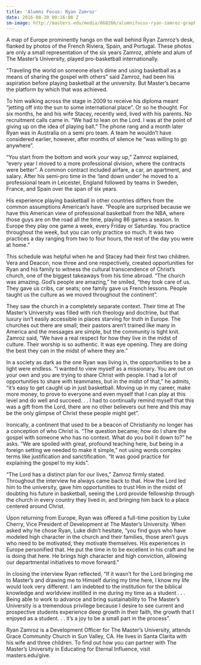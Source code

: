 ```yaml
---
title: 'Alumni Focus: Ryan Zamroz'
date: 2016-08-30 00:16:00 Z
sm-image: http://masters.edu/media/868266/alumnifocus-ryan-zamroz-graphic.jpg
---
```


A map of Europe prominently hangs on the wall behind Ryan Zamroz’s desk, flanked by photos of the French Riviera, Spain, and Portugal. These photos are only a small representation of the six years Zamroz, athlete and alum of The Master’s University, played pro-basketball internationally.

“Traveling the world on someone else’s dime and using basketball as a means of sharing the gospel with others” said Zamroz, had been his aspiration before playing basketball at the university. But Master’s became the platform by which that was achieved.

To him walking across the stage in 2009 to receive his diploma meant “jetting off into the sun to some international place”. Or so he thought. For six months, he and his wife Stacey, recently wed, lived with his parents. No recruitment calls came in. “We had to lean on the Lord. I was at the point of giving up on the idea of playing ball.” The phone rang and a month later Ryan was in Australia on a semi pro team. A team he wouldn’t have considered earlier, however, after months of silence he “was willing to go anywhere”.

“You start from the bottom and work your way up,” Zamroz explained, “every year I moved to a more professional division, where the contracts were better”. A common contract included airfare, a car, an apartment, and salary. After his semi-pro time in the ‘land down under’ he moved to a professional team in Leicester, England followed by teams in Sweden, France, and Spain over the span of six years.

His experience playing basketball in other countries differs from the common assumptions American’s have. “People are surprised because we have this American view of professional basketball from the NBA, where those guys are on the road all the time, playing 86 games a season. In Europe they play one game a week, every Friday or Saturday. You practice throughout the week, but you can only practice so much. It was two practices a day ranging from two to four hours, the rest of the day you were at home.”

This schedule was helpful when he and Stacey had their first two children. Vera and Deacon, now three and one respectively, created opportunities for Ryan and his family to witness the cultural transcendence of Christ’s church, one of the biggest takeaways from his time abroad. “The church was amazing. God’s people are amazing,” he smiled, “they took care of us. They gave us cribs, car seats; one family gave us French lessons. People taught us the culture as we moved throughout the continent”.

They saw the church in a completely separate context. Their time at The Master’s University was filled with rich theology and doctrine, but that luxury isn’t easily accessible in places starving for truth in Europe. The churches out there are small; their pastors aren’t trained like many in America and the messages are simple, but the community is tight knit. Zamroz said, “We have a real respect for how they live in the midst of culture. Their worship is so authentic. It was eye opening. They are doing the best they can in the midst of where they are.”

In a society as dark as the one Ryan was living in, the opportunities to be a light were endless. “I wanted to view myself as a missionary. You are out on your own and you are trying to share Christ with people. I had a lot of opportunities to share with teammates, but in the midst of that,” he admits, “it’s easy to get caught up in just basketball. Moving up in my career, make more money, to prove to everyone and even myself that I can play at this level and do well and succeed. . . I had to continually remind myself that this was a gift from the Lord, there are no other believers out here and this may be the only glimpse of Christ these people might get”.

Ironically, a continent that used to be a beacon of Christianity no longer has a conception of who Christ is. “The question became; how do I share the gospel with someone who has no context. What do you boil it down to?” he asks. “We are spoiled with great, profound teaching here, but being in a foreign setting we needed to make it simple,” not using words complex terms like justification and sanctification. “It was good practice for explaining the gospel to my kids”.

“The Lord has a distinct plan for our lives,” Zamroz firmly stated. Throughout the interview he always came back to that. How the Lord led him to the university, gave him opportunities to trust Him in the midst of doubting his future in basketball, seeing the Lord provide fellowship through the church in every country they lived in, and bringing him back to a place centered around Christ.

Upon returning from Europe, Ryan was offered a full-time position by Luke Cherry, Vice President of Development at The Master’s University. When asked why he chose Ryan, Luke didn’t hesitate, “you find guys who have modeled high character in the church and their families, those aren’t guys who need to be motivated, they motivate themselves. His experiences in Europe personified that. He put the time in to be excellent in his craft and he is doing that here. He brings high character and high conviction, allowing our departmental initiatives to move forward.”

In closing the interview Ryan reflected, “If it wasn’t for the Lord bringing me to Master’s and drawing me to Himself during my time here, I know my life would look very different. I am indebted to the institution for the biblical knowledge and worldview instilled in me during my time as a student . . . Being able to work to advance and bring sustainability to The Master’s University is a tremendous privilege because I desire to see current and prospective students experience deep growth in their faith, the growth that I enjoyed as a student. . . it’s a joy to be a small part in the process”.

Ryan Zamroz is a Development Officer for The Master’s University, attends Grace Community Church in Sun Valley, CA. He lives in Santa Clarita with his wife and three children. To find out how you can partner with The Master’s University in Educating for Eternal Influence, visit masters.edu/give.